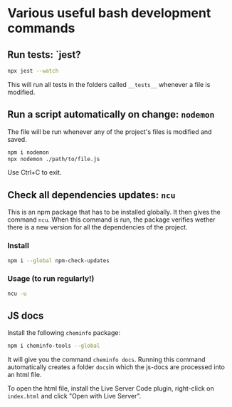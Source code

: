 # Various useful bash development commands

## Run tests: `jest? 

```bash
npx jest --watch
```
This will run all tests in the folders called `__tests__` whenever a file is modified.

## Run a script automatically on change: `nodemon`

The file will be run whenever any of the project's files is modified and saved.

```bash
npm i nodemon
npx nodemon ./path/to/file.js
```

Use Ctrl+C to exit.

## Check all dependencies updates: `ncu`

This is an npm package that has to be installed globally. It then gives the command `ncu`. When this command is run, the package verifies wether there is a new version for all the dependencies of the project.

### Install

```bash
npm i --global npm-check-updates
```

### Usage (to run regularly!)

```bash
ncu -u
```

## JS docs

Install the following `cheminfo` package:

```bash
npm i cheminfo-tools --global
```

It will give you the command `cheminfo docs`. Running this command automatically creates a folder `docs`in which the js-docs are processed into an html file.

To open the html file, install the Live Server Code plugin, right-click on `index.html` and click "Open with Live Server".
